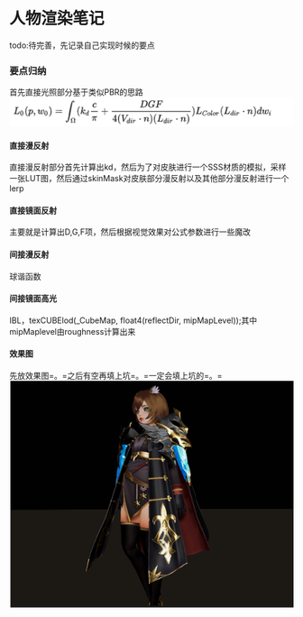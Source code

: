 # 人物渲染笔记
todo:待完善，先记录自己实现时候的要点
### 要点归纳
首先直接光照部分基于类似PBR的思路
![](vx_images/4329251210348.png)
#### 直接漫反射
直接漫反射部分首先计算出kd，然后为了对皮肤进行一个SSS材质的模拟，采样一张LUT图，然后通过skinMask对皮肤部分漫反射以及其他部分漫反射进行一个lerp

#### 直接镜面反射
主要就是计算出D,G,F项，然后根据视觉效果对公式参数进行一些魔改

#### 间接漫反射
球谐函数

#### 间接镜面高光
IBL，texCUBElod(_CubeMap, float4(reflectDir, mipMapLevel));其中mipMaplevel由roughness计算出来


#### 效果图
先放效果图=。=之后有空再填上坑=。=一定会填上坑的=。=
![](vx_images/2906403230358.png)